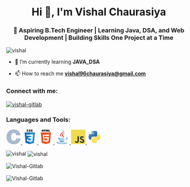 <h1 align="center">Hi 👋, I'm Vishal Chaurasiya</h1>
<h3 align="center">🚀 Aspiring B.Tech Engineer | Learning Java, DSA, and Web Development | Building Skills One Project at a Time</h3>

<p align="left"> <img src="https://komarev.com/ghpvc/?username=vishal&label=Profile%20views&color=0e75b6&style=flat" alt="vishal" /> </p>

- 🌱 I’m currently learning **JAVA_DSA**

- 📫 How to reach me **vishal96chaurasiya@gmail.com**

<h3 align="left">Connect with me:</h3>
<p align="left">
<a href="https://dev.to/vishal-gitlab" target="blank"><img align="center" src="https://raw.githubusercontent.com/rahuldkjain/github-profile-readme-generator/master/src/images/icons/Social/devto.svg" alt="vishal-gitlab" height="30" width="40" /></a>
</p>

<h3 align="left">Languages and Tools:</h3>
<p align="left"> <a href="https://www.cprogramming.com/" target="_blank" rel="noreferrer"> <img src="https://raw.githubusercontent.com/devicons/devicon/master/icons/c/c-original.svg" alt="c" width="40" height="40"/> </a> <a href="https://www.w3schools.com/css/" target="_blank" rel="noreferrer"> <img src="https://raw.githubusercontent.com/devicons/devicon/master/icons/css3/css3-original-wordmark.svg" alt="css3" width="40" height="40"/> </a> <a href="https://www.w3.org/html/" target="_blank" rel="noreferrer"> <img src="https://raw.githubusercontent.com/devicons/devicon/master/icons/html5/html5-original-wordmark.svg" alt="html5" width="40" height="40"/> </a> <a href="https://www.java.com" target="_blank" rel="noreferrer"> <img src="https://raw.githubusercontent.com/devicons/devicon/master/icons/java/java-original.svg" alt="java" width="40" height="40"/> </a> <a href="https://developer.mozilla.org/en-US/docs/Web/JavaScript" target="_blank" rel="noreferrer"> <img src="https://raw.githubusercontent.com/devicons/devicon/master/icons/javascript/javascript-original.svg" alt="javascript" width="40" height="40"/> </a> <a href="https://www.python.org" target="_blank" rel="noreferrer"> <img src="https://raw.githubusercontent.com/devicons/devicon/master/icons/python/python-original.svg" alt="python" width="40" height="40"/> </a> </p>

<p><img align="left" src="https://github-readme-stats.vercel.app/api/top-langs?username=vishal&show_icons=true&locale=en&layout=compact" alt="vishal" /></p>

<p>&nbsp;<img align="center" src="https://github-readme-stats.vercel.app/api?username=vishal&show_icons=true&locale=en" alt="vishal" /></p>

<p><img align="center" src="https://github-readme-stats.vercel.app/api/top-langs?username=Vishal-Gitlab&show_icons=true&locale=en&layout=compact" alt="Vishal-Gitlab" /></p>

<p><img align="center" src="https://github-readme-streak-stats.herokuapp.com/?user=ankit-gitlab&" alt="Vishal-Gitlab" /></p>
